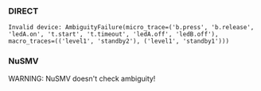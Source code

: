 ### DIRECT
```
Invalid device: AmbiguityFailure(micro_trace=('b.press', 'b.release', 'ledA.on', 't.start', 't.timeout', 'ledA.off', 'ledB.off'), macro_traces=(('level1', 'standby2'), ('level1', 'standby1')))
```

### NuSMV

WARNING: NuSMV doesn't check ambiguity!